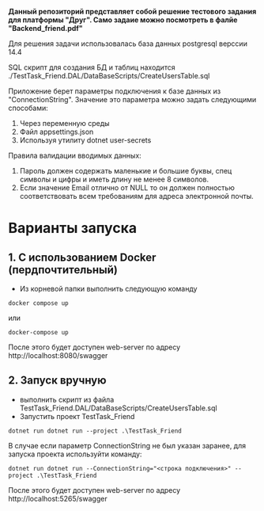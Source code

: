 **Данный репозиторий представляет собой решение тестового задания для платформы "Друг". Само задаие можно посмотреть в фалйе "Backend_friend.pdf"**

Для решения задачи использовалась база данных postgresql верссии 14.4

SQL скрипт для создания БД и таблиц находится ./TestTask_Friend.DAL/DataBaseScripts/CreateUsersTable.sql

Приложение берет параметры подключения к базе данных из "ConnectionString". Значение это параметра можно задать следующими способами:
1. Через переменную среды
2. Файл appsettings.json
3. Используя утилиту dotnet user-secrets

Правила валидации вводимых данных:
1. Пароль должен содержать маленькие и большие буквы, спец символы и цифры и иметь длину не менее 8 символов.
2. Если значение Email отлично от NULL то он должен полностью соответствовать всем требованиям для адреса электронной почты.

# Варианты запуска
## 1. С использованием Docker (пердпочтительный)
- Из корневой папки выполнить следующую команду
```
docker compose up
```
или 
```
docker-compose up
```
После этого будет доступен web-server по адресу http://localhost:8080/swagger

## 2. Запуск вручную
- выполнить скрипт из файла TestTask_Friend.DAL/DataBaseScripts/CreateUsersTable.sql
- Запустить проект TestTask_Friend
```
dotnet run dotnet run --project .\TestTask_Friend
```
В случае если параметр ConnectionString не был указан заранее, для запуска проекта используйти команду:
```
dotnet run dotnet run --ConnectionString="<строка подключения>" --project .\TestTask_Friend
```
После этого будет доступен web-server по адресу http://localhost:5265/swagger


